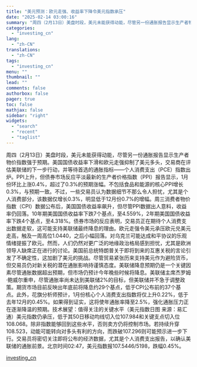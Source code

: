 ```yaml
---
title: "美元预测：欧元走强、收益率下降令美元指数承压"
date: "2025-02-14 03:00:16"
summary: "周四（2月13日）美盘时段，美元未能获得动能，尽管另一份通胀报告显示生产者物价指数强于预期。美国国债..."
categories:
  - "investing_cn"
lang:
  - "zh-CN"
translations:
  - "zh-CN"
tags:
  - "investing_cn"
menu: ""
thumbnail: ""
lead: ""
comments: false
authorbox: false
pager: true
toc: false
mathjax: false
sidebar: "right"
widgets:
  - "search"
  - "recent"
  - "taglist"
---
```


周四（2月13日）美盘时段，美元未能获得动能，尽管另一份通胀报告显示生产者物价指数强于预期。美国国债收益率下滑和欧元走强抑制了美元多头，交易商在评估美联储的下一步行动，并等待首选的通胀指标——个人消费支出（PCE）指数出炉。PPI上升，但债券市场反应平淡最新的生产者价格指数（PPI）报告显示，1月份环比上涨0.4%，超过了0.3%的预期涨幅。不包括食品和能源的核心PPI增长0.3%，与预期一致。不过，一些交易员认为数据细节不那么令人担忧，尤其是个人消费部分，该数据仅增长0.3%，明显低于12月份0.7%的增幅。周三消费者物价指数（CPI）数据公布后，美国国债收益率飙升，但尽管PPI数据出人意料，收益率仍回落。10年期美国国债收益率下跌7个基点，至4.559%，2年期美国国债收益率下跌4个基点，至4.318%。债券市场的反应表明，交易员正在期待个人消费支出数据走软，这可能支持美联储最终降息的理由。欧元走强令美元承压欧元兑美元走高，触及一周高位1.0440，之后小幅回落。对乌克兰可能达成和平协议的乐观情绪提振了欧元。然而，人们仍然对更广泛的地缘政治格局感到担忧，尤其是欧洲领导人缺席正在进行的讨论。美国前总统特朗普关于即将到来的互惠关税的言论引发了不确定性，这加剧了美元的挑战。尽管贸易紧张历来支持美元作为避险货币，但交易员仍对新关税的潜在通胀影响持谨慎态度。美联储降息预期仍是一个关键因素尽管通胀数据超出预期，但市场仍预计今年晚些时候将降息。美联储主席杰罗姆·鲍威尔重申，尽管通胀率尚未达到美联储2%的目标，但美联储并不急于调整政策。期货市场目前反映出年底前将降息约29个基点，低于CPI公布前的37个基点。此外，花旗分析师预计，1月份核心个人消费支出指数将仅上升0.22%，低于去年12月的0.45%。如果得到证实，这将使年通胀率降至2.5%，强化通胀压力正在逐渐降温的预期。技术展望：值得关注的关键水平（美元指数日图 来源：易汇通）美元指数仍承压，低于其50日移动均线切入位107.984和关键支点切入位108.068。除非指数能够回到这些水平，否则卖方仍将控制市场。若持续升穿108.523，动能可能转向对多头有利的方向，而跌破107.296则可能预示进一步下行。交易员将密切关注即将公布的经济数据，尤其是个人消费支出报告，以确认美联储的通胀前景。北京时间02:47，美元指数报107.5446/5198，跌幅0.45%。

[investing_cn](https://cn.investing.com/news/forex-news/article-2670805)
